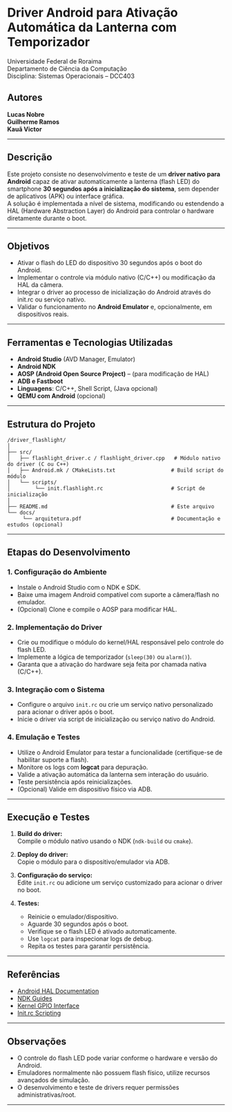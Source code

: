 # Driver Android para Ativação Automática da Lanterna com Temporizador

Universidade Federal de Roraima  
Departamento de Ciência da Computação  
Disciplina: Sistemas Operacionais – DCC403

## Autores

**Lucas Nobre**  
**Guilherme Ramos**  
**Kauã Victor**

---

## Descrição

Este projeto consiste no desenvolvimento e teste de um **driver nativo para Android** capaz de ativar automaticamente a lanterna (flash LED) do smartphone **30 segundos após a inicialização do sistema**, sem depender de aplicativos (APK) ou interface gráfica.  
A solução é implementada a nível de sistema, modificando ou estendendo a HAL (Hardware Abstraction Layer) do Android para controlar o hardware diretamente durante o boot.

---

## Objetivos

- Ativar o flash do LED do dispositivo 30 segundos após o boot do Android.
- Implementar o controle via módulo nativo (C/C++) ou modificação da HAL da câmera.
- Integrar o driver ao processo de inicialização do Android através do init.rc ou serviço nativo.
- Validar o funcionamento no **Android Emulator** e, opcionalmente, em dispositivos reais.

---

## Ferramentas e Tecnologias Utilizadas

- **Android Studio** (AVD Manager, Emulator)
- **Android NDK**
- **AOSP (Android Open Source Project)** – (para modificação de HAL)
- **ADB e Fastboot**
- **Linguagens**: C/C++, Shell Script, (Java opcional)
- **QEMU com Android** (opcional)

---

## Estrutura do Projeto

```
/driver_flashlight/
│
├── src/
│   ├── flashlight_driver.c / flashlight_driver.cpp   # Módulo nativo do driver (C ou C++)
│   ├── Android.mk / CMakeLists.txt                  # Build script do módulo
│   └── scripts/
│        └── init.flashlight.rc                      # Script de inicialização
│
├── README.md                                        # Este arquivo
└── docs/
     └── arquitetura.pdf                             # Documentação e estudos (opcional)
```

---

## Etapas do Desenvolvimento

### 1. **Configuração do Ambiente**
- Instale o Android Studio com o NDK e SDK.
- Baixe uma imagem Android compatível com suporte a câmera/flash no emulador.
- (Opcional) Clone e compile o AOSP para modificar HAL.

### 2. **Implementação do Driver**
- Crie ou modifique o módulo do kernel/HAL responsável pelo controle do flash LED.
- Implemente a lógica de temporizador (`sleep(30)` ou `alarm()`).
- Garanta que a ativação do hardware seja feita por chamada nativa (C/C++).

### 3. **Integração com o Sistema**
- Configure o arquivo `init.rc` ou crie um serviço nativo personalizado para acionar o driver após o boot.
- Inicie o driver via script de inicialização ou serviço nativo do Android.

### 4. **Emulação e Testes**
- Utilize o Android Emulator para testar a funcionalidade (certifique-se de habilitar suporte a flash).
- Monitore os logs com **logcat** para depuração.
- Valide a ativação automática da lanterna sem interação do usuário.
- Teste persistência após reinicializações.
- (Opcional) Valide em dispositivo físico via ADB.

---

## Execução e Testes

1. **Build do driver:**  
   Compile o módulo nativo usando o NDK (`ndk-build` ou `cmake`).

2. **Deploy do driver:**  
   Copie o módulo para o dispositivo/emulador via ADB.

3. **Configuração do serviço:**  
   Edite `init.rc` ou adicione um serviço customizado para acionar o driver no boot.

4. **Testes:**
   - Reinicie o emulador/dispositivo.
   - Aguarde 30 segundos após o boot.
   - Verifique se o flash LED é ativado automaticamente.
   - Use `logcat` para inspecionar logs de debug.
   - Repita os testes para garantir persistência.

---

## Referências

- [Android HAL Documentation](https://source.android.com/docs/core/architecture/hidl/hal)
- [NDK Guides](https://developer.android.com/ndk/guides)
- [Kernel GPIO Interface](https://docs.kernel.org/driver-api/gpio/index.html)
- [Init.rc Scripting](https://android.googlesource.com/platform/system/core/+/master/init/README.md)

---

## Observações

- O controle do flash LED pode variar conforme o hardware e versão do Android.
- Emuladores normalmente não possuem flash físico, utilize recursos avançados de simulação.
- O desenvolvimento e teste de drivers requer permissões administrativas/root.

---
